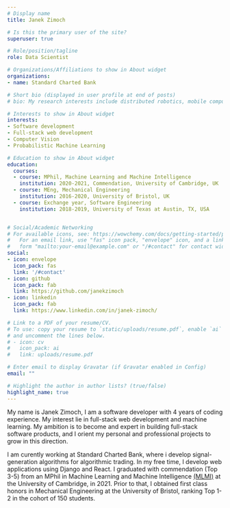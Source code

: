 ```yaml
---
# Display name
title: Janek Zimoch

# Is this the primary user of the site?
superuser: true

# Role/position/tagline
role: Data Scientist

# Organizations/Affiliations to show in About widget
organizations:
- name: Standard Charted Bank

# Short bio (displayed in user profile at end of posts)
# bio: My research interests include distributed robotics, mobile computing and programmable matter.

# Interests to show in About widget
interests:
- Software development 
- Full-stack web development
- Computer Vision  
- Probabilistic Machine Learning 

# Education to show in About widget
education:
  courses:
  - course: MPhil, Machine Learning and Machine Intelligence
    institution: 2020-2021, Commendation, University of Cambridge, UK
  - course: MEng, Mechanical Engineering
    institution: 2016-2020, University of Bristol, UK
  - course: Exchange year, Software Engineering
    institution: 2018-2019, University of Texas at Austin, TX, USA 


# Social/Academic Networking
# For available icons, see: https://wowchemy.com/docs/getting-started/page-builder/#icons
#   For an email link, use "fas" icon pack, "envelope" icon, and a link in the
#   form "mailto:your-email@example.com" or "/#contact" for contact widget.
social:
- icon: envelope
  icon_pack: fas
  link: '/#contact'
- icon: github
  icon_pack: fab
  link: https://github.com/janekzimoch
- icon: linkedin
  icon_pack: fab
  link: https://www.linkedin.com/in/janek-zimoch/

# Link to a PDF of your resume/CV.
# To use: copy your resume to `static/uploads/resume.pdf`, enable `ai` icons in `params.toml`, 
# and uncomment the lines below.
# - icon: cv
#   icon_pack: ai
#   link: uploads/resume.pdf

# Enter email to display Gravatar (if Gravatar enabled in Config)
email: ""

# Highlight the author in author lists? (true/false)
highlight_name: true
---
```


My name is Janek Zimoch, I am a software developer with 4 years of coding experience. My interest lie in full-stack web development and machine learning. My ambition is to become and expert in building full-stack software products, and I orient my personal and professional projects to grow in this direction.

I am curently working at Standard Charted Bank, where i develop signal-generation algorithms for algorithmic trading. In my free time, I develop web applications using Django and React. I graduated with commendation (Top 3-5) from an MPhil in Machine Learning and Machine Intelligence [(MLMI)](https://www.mlmi.eng.cam.ac.uk/) at the University of Cambridge, in 2021. Prior to that, I obtained first class honors in Mechanical Engineering at the University of Bristol, ranking Top 1-2 in the cohort of 150 students. 

<!-- My interest in Software Engineering and Machine Learning began in summer 2018, when during my exchange year at UT Austin (TX, USA) I took several coding classes and started 'Extended Vision' computer vision project. My overarching goal is to build innovative software products to be used by a wider public. -->
 <!-- My current technical strengths lie in  -->
<!-- Three main personal trats which will help me along this quest are my: curiosity, proactiveness, and work ethic.   -->
